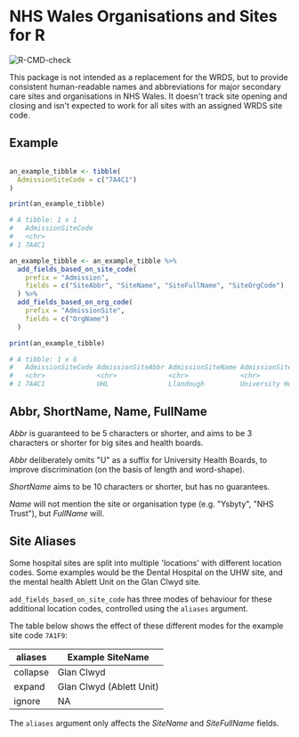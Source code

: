 # NHS Wales Organisations and Sites for R

![R-CMD-check](https://github.com/stupidpupil/r_nhs_wales_orgs_and_sites/actions/workflows/check-release.yaml/badge.svg)

This package is not intended as a replacement for the WRDS, but to provide consistent human-readable names and abbreviations for major secondary care sites and organisations in NHS Wales. It doesn't track site opening and closing and isn't expected to work for all sites with an assigned WRDS site code.

## Example

```R

an_example_tibble <- tibble(
  AdmissionSiteCode = c("7A4C1")
)

print(an_example_tibble)

# A tibble: 1 x 1
#   AdmissionSiteCode
#   <chr>
# 1 7A4C1

an_example_tibble <- an_example_tibble %>% 
  add_fields_based_on_site_code(
    prefix = "Admission", 
    fields = c("SiteAbbr", "SiteName", "SiteFullName", "SiteOrgCode")
  ) %>%
  add_fields_based_on_org_code(
  	prefix = "AdmissionSite",
  	fields = c("OrgName")
  )

print(an_example_tibble)

# A tibble: 1 x 6
#   AdmissionSiteCode AdmissionSiteAbbr AdmissionSiteName AdmissionSiteFullName         AdmissionSiteOrgCode AdmissionSiteOrgName
#   <chr>             <chr>             <chr>             <chr>                         <chr>                <chr>               
# 1 7A4C1             UHL               Llandough         University Hospital Llandough 7A4                  Cardiff & Vale      

```

## Abbr, ShortName, Name, FullName

*Abbr* is guaranteed to be 5 characters or shorter, and aims to be 3 characters or shorter for big sites and health boards. 

*Abbr* deliberately omits "U" as a suffix for University Health Boards, to improve discrimination (on the basis of length and word-shape).

*ShortName* aims to be 10 characters or shorter, but has no guarantees.

*Name* will not mention the site or organisation type (e.g. "Ysbyty", "NHS Trust"), but *FullName* will.


## Site Aliases
Some hospital sites are split into multiple 'locations' with different location codes. Some examples would be the Dental Hospital on the UHW site, and the mental health Ablett Unit on the Glan Clwyd site.

`add_fields_based_on_site_code` has three modes of behaviour for these additional location codes, controlled using the `aliases` argument.

The table below shows the effect of these different modes for the example site code `7A1F9`:


| aliases  | Example SiteName         |
|----------|--------------------------|
| collapse | Glan Clwyd               |
| expand   | Glan Clwyd (Ablett Unit) |
| ignore   | NA                       |


The `aliases` argument only affects the *SiteName* and *SiteFullName* fields.
